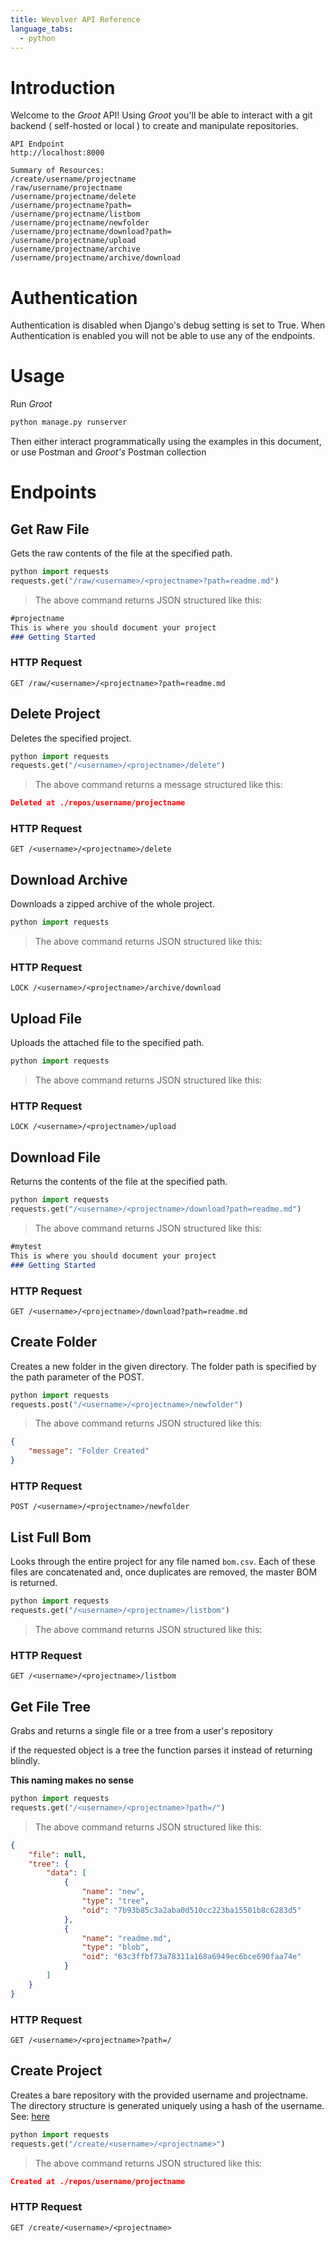 ```yaml
---
title: Wevolver API Reference
language_tabs:
  - python
---
```


# Introduction

Welcome to the *Groot* API! Using *Groot* you'll be able to interact with a git backend ( self-hosted or local ) to create and manipulate repositories.

```
API Endpoint
http://localhost:8000

Summary of Resources:
/create/username/projectname
/raw/username/projectname
/username/projectname/delete
/username/projectname?path=
/username/projectname/listbom
/username/projectname/newfolder
/username/projectname/download?path=
/username/projectname/upload
/username/projectname/archive
/username/projectname/archive/download
```
# Authentication

Authentication is disabled when Django's debug setting is set to True. When Authentication is enabled
you will not be able to use any of the endpoints.

# Usage

Run *Groot*

```bash
python manage.py runserver
```

Then either interact programmatically using the examples in this document, or use Postman
and *Groot's* Postman collection

# Endpoints

## Get Raw File

Gets the raw contents of the file at the specified path.

```python
python import requests
requests.get("/raw/<username>/<projectname>?path=readme.md")
```

> The above command returns JSON structured like this:

```markdown
#projectname
This is where you should document your project  
### Getting Started
```

### HTTP Request
`GET /raw/<username>/<projectname>?path=readme.md`

## Delete Project

Deletes the specified project.

```python
python import requests
requests.get("/<username>/<projectname>/delete")
```

> The above command returns a message structured like this:

```json
Deleted at ./repos/username/projectname
```

### HTTP Request

`GET /<username>/<projectname>/delete`

## Download Archive

Downloads a zipped archive of the whole project.

```python
python import requests
```

> The above command returns JSON structured like this:

### HTTP Request

`LOCK /<username>/<projectname>/archive/download`

## Upload File

Uploads the attached file to the specified path.

```python
python import requests
```

> The above command returns JSON structured like this:

### HTTP Request

`LOCK /<username>/<projectname>/upload`

## Download File

Returns the contents of the file at the specified path.

```python
python import requests
requests.get("/<username>/<projectname>/download?path=readme.md")
```

> The above command returns JSON structured like this:

```markdown
#mytest
This is where you should document your project  
### Getting Started
```
### HTTP Request

`GET /<username>/<projectname>/download?path=readme.md`

## Create Folder

Creates a new folder in the given directory. The folder path is specified by the
path parameter of the POST.

```python
python import requests
requests.post("/<username>/<projectname>/newfolder")
```

> The above command returns JSON structured like this:

```json
{
    "message": "Folder Created"
}
```

### HTTP Request

`POST /<username>/<projectname>/newfolder`

## List Full Bom

Looks through the entire project for any file named `bom.csv`. Each of these
files are concatenated and, once duplicates are removed, the master BOM is returned.

```python
python import requests
requests.get("/<username>/<projectname>/listbom")
```

> The above command returns JSON structured like this:

### HTTP Request

`GET /<username>/<projectname>/listbom`

## Get File Tree

Grabs and returns a single file or a tree from a user's repository

if the requested object is a tree the function parses it instead
of returning blindly.

**This naming makes no sense**

```python
python import requests
requests.get("/<username>/<projectname>?path=/")
```

> The above command returns JSON structured like this:

```json
{
    "file": null,
    "tree": {
        "data": [
            {
                "name": "new",
                "type": "tree",
                "oid": "7b93b85c3a2aba0d510cc223ba15501b8c6283d5"
            },
            {
                "name": "readme.md",
                "type": "blob",
                "oid": "63c3ffbf73a78311a168a6949ec6bce690faa74e"
            }
        ]
    }
}
```

### HTTP Request

`GET /<username>/<projectname>?path=/`

## Create Project

Creates a bare repository with the provided username and projectname.
The directory structure is generated uniquely using a hash of the username.
See: [here](https://github.com/blog/117-scaling-lesson-23742)

```python
python import requests
requests.get("/create/<username>/<projectname>")
```

> The above command returns JSON structured like this:

```json
Created at ./repos/username/projectname
```
### HTTP Request

 `GET /create/<username>/<projectname>`
